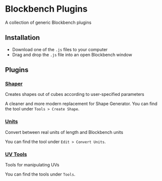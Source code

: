 # Blockbench Plugins

A collection of generic Blockbench plugins

## Installation

- Download one of the `.js` files to your computer
- Drag and drop the `.js` file into an open Blockbench window

## Plugins

### [Shaper](./shaper.js)

Creates shapes out of cubes according to user-specified parameters

A cleaner and more modern replacement for Shape Generator. You can find the tool under `Tools > Create Shape`.

### [Units](./units.js)

Convert between real units of length and Blockbench units

You can find the tool under `Edit > Convert Units`.

### [UV Tools](./uv_tools.js)

Tools for manipulating UVs

You can find the tools under `Tools`.
